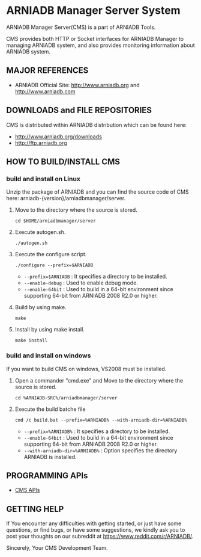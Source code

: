 # ARNIADB Manager Server System

ARNIADB Manager Server(CMS) is a part of ARNIADB Tools.

CMS provides both HTTP or Socket interfaces for ARNIADB Manager
to managing ARNIADB system, and also provides monitoring information about ARNIADB system.

## MAJOR REFERENCES

- ARNIADB Official Site: http://www.arniadb.org and http://www.arniadb.com

## DOWNLOADS and FILE REPOSITORIES
CMS is distributed within ARNIADB distribution which can be found here:

- http://www.arniadb.org/downloads
- http://ftp.arniadb.org

## HOW TO BUILD/INSTALL CMS

### build and install on Linux

Unzip the package of ARNIADB and you can find the source code of CMS here: arniadb-{version}/arniadbmanager/server.

1. Move to the directory where the source is stored.

	```
	cd $HOME/arniadbmanager/server
	```

2. Execute autogen.sh.

	```
	./autogen.sh
	```

3. Execute the configure script.

	```
	./configure --prefix=$ARNIADB
	```

	- `--prefix=$ARNIADB` : It specifies a directory to be installed.
    - `--enable-debug` : Used to enable debug mode.
	- `--enable-64bit` : Used to build in a 64-bit environment since supporting 64-bit from ARNIADB 2008 R2.0 or higher.

4. Build by using make.

	```
	make
	```

5. Install by using make install.

	```
	make install
	```

### build and install on windows

If you want to build CMS on windows, VS2008 must be installed.

1. Open a commander "cmd.exe" and Move to the directory where the source is stored.

	```
	cd %ARNIADB-SRC%/arniadbmanager/server
	```

2. Execute the build batche file

	```
	cmd /c build.bat --prefix=%ARNIADB% --with-arniadb-dir=%ARNIADB%
	```

	- `--prefix=%ARNIADB%` : It specifies a directory to be installed.
	- `--enable-64bit` : Used to build in a 64-bit environment since supporting 64-bit from ARNIADB 2008 R2.0 or higher.
	- `--with-arniadb-dir=%ARNIADB%` : Option specifies the directory ARNIADB is installed.


## PROGRAMMING APIs

- [CMS APIs](docs/api/README.md)


## GETTING HELP

If You encounter any difficulties with getting started, or just have some
questions, or find bugs, or have some suggestions, we kindly ask you to 
post your thoughts on our subreddit at https://www.reddit.com/r/ARNIADB/.

Sincerely,
Your CMS Development Team.
